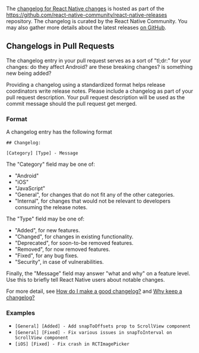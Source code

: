 The [changelog for React Native changes](https://github.com/react-native-community/react-native-releases/blob/master/CHANGELOG.md) is hosted as part of the https://github.com/react-native-community/react-native-releases repository. The changelog is curated by the React Native Community. You may also gather more details about the latest releases [on GitHub](https://github.com/facebook/react-native/releases).

## Changelogs in Pull Requests

The changelog entry in your pull request serves as a sort of "tl;dr:" for your changes: do they affect Android? are these breaking changes? is something new being added?

Providing a changelog using a standardized format helps release coordinators write release notes. Please include a changelog as part of your pull request description. Your pull request description will be used as the commit message should the pull request get merged. 

### Format

A changelog entry has the following format

```
## Changelog:

[Category] [Type] - Message
```	

The "Category" field may be one of:

* "Android"
* "iOS"
* "JavaScript"
* "General", for changes that do not fit any of the other categories.
* "Internal", for changes that would not be relevant to developers consuming the release notes.

The "Type" field may be one of:

* "Added", for new features.	
* "Changed", for changes in existing functionality.	
* "Deprecated", for soon-to-be removed features.	
* "Removed", for now removed features.	
* "Fixed", for any bug fixes.	
* "Security", in case of vulnerabilities.	

Finally, the "Message" field may answer "what and why" on a feature level. Use this to briefly tell React Native users about notable changes.

For more detail, see [How do I make a good changelog?](https://keepachangelog.com/en/1.0.0/#how) and [Why keep a changelog?](https://keepachangelog.com/en/1.0.0/#why)

### Examples	

* `[General] [Added] - Add snapToOffsets prop to ScrollView component`
* `[General] [Fixed] - Fix various issues in snapToInterval on ScrollView component`
* `[iOS] [Fixed] - Fix crash in RCTImagePicker`